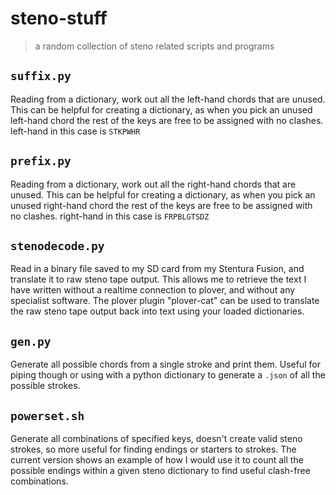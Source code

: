 # steno-stuff
> a random collection of steno related scripts and programs

## `suffix.py`
Reading from a dictionary, work out all the left-hand chords that are unused.
This can be helpful for creating a dictionary, as when you pick an unused left-hand chord the rest of the keys are free to be assigned with no clashes. 
left-hand in this case is `STKPWHR`

## `prefix.py`
Reading from a dictionary, work out all the right-hand chords that are unused.
This can be helpful for creating a dictionary, as when you pick an unused right-hand chord the rest of the keys are free to be assigned with no clashes. 
right-hand in this case is `FRPBLGTSDZ`

## `stenodecode.py`
Read in a binary file saved to my SD card from my Stentura Fusion, and translate it to raw steno tape output.
This allows me to retrieve the text I have written without a realtime connection to plover, and without any specialist software.
The plover plugin "plover-cat" can be used to translate the raw steno tape output back into text using your loaded dictionaries. 

## `gen.py`
Generate all possible chords from a single stroke and print them. Useful for piping though or using with a python dictionary to generate a `.json` of all the possible strokes.

## `powerset.sh`
Generate all combinations of specified keys, doesn't create valid steno strokes, so more useful for finding endings or starters to strokes. 
The current version shows an example of how I would use it to count all the possible endings within a given steno dictionary to find useful clash-free combinations. 
